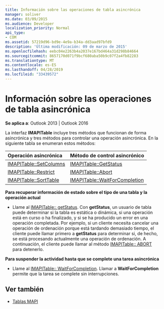 ```yaml
---
title: Información sobre las operaciones de tabla asincrónica
manager: soliver
ms.date: 03/09/2015
ms.audience: Developer
localization_priority: Normal
api_type:
- COM
ms.assetid: 57219d96-bd9e-4e9a-b34a-dd3aad97bfd9
description: 'Última modificación: 09 de marzo de 2015'
ms.openlocfilehash: eebc04e2263b4a2037e167bd464a31d298b84664
ms.sourcegitcommit: 8657170d071f9bcf680aba50b9c07f2a4fb82283
ms.translationtype: MT
ms.contentlocale: es-ES
ms.lasthandoff: 04/28/2019
ms.locfileid: "33439572"
---
```

# <a name="about-asynchronous-table-operations"></a>Información sobre las operaciones de tabla asincrónica
 
**Se aplica a**: Outlook 2013 | Outlook 2016 
  
La interfaz **IMAPITable** incluye tres métodos que funcionan de forma asincrónica y tres métodos para controlar una operación asincrónica. En la siguiente tabla se enumeran estos métodos: 
  
|**Operación asincrónica**|**Método de control asincrónico**|
|:-----|:-----|
|[IMAPITable::SetColumns](imapitable-setcolumns.md) <br/> |[IMAPITable::GetStatus](imapitable-getstatus.md) <br/> |
|[IMAPITable::Restrict](imapitable-restrict.md) <br/> |[IMAPITable::Abort](imapitable-abort.md) <br/> |
|[IMAPITable::SortTable](imapitable-sorttable.md) <br/> |[IMAPITable::WaitForCompletion](imapitable-waitforcompletion.md) <br/> |
   
**Para recuperar información de estado sobre el tipo de una tabla y la operación actual**
  
- Llame al [IMAPITable:: getStatus](imapitable-getstatus.md). Con **getStatus**, un usuario de tabla puede determinar si la tabla es estática o dinámica, si una operación está en curso o ha finalizado, y si se ha producido un error en una operación completada. Por ejemplo, si un cliente necesita cancelar una operación de ordenación porque está tardando demasiado tiempo, el cliente puede llamar primero a **getStatus** para determinar si, de hecho, se está procesando actualmente una operación de ordenación. A continuación, el cliente puede llamar al método [IMAPITable:: ABORT](imapitable-abort.md) para detenerlo. 
    
**Para suspender la actividad hasta que se complete una tarea asincrónica**
  
- Llame al [IMAPITable:: WaitForCompletion](imapitable-waitforcompletion.md). Llamar a **WaitForCompletion** permite que la tarea se complete sin interrupciones. 
    
## <a name="see-also"></a>Ver también

- [Tablas MAPI](mapi-tables.md)

